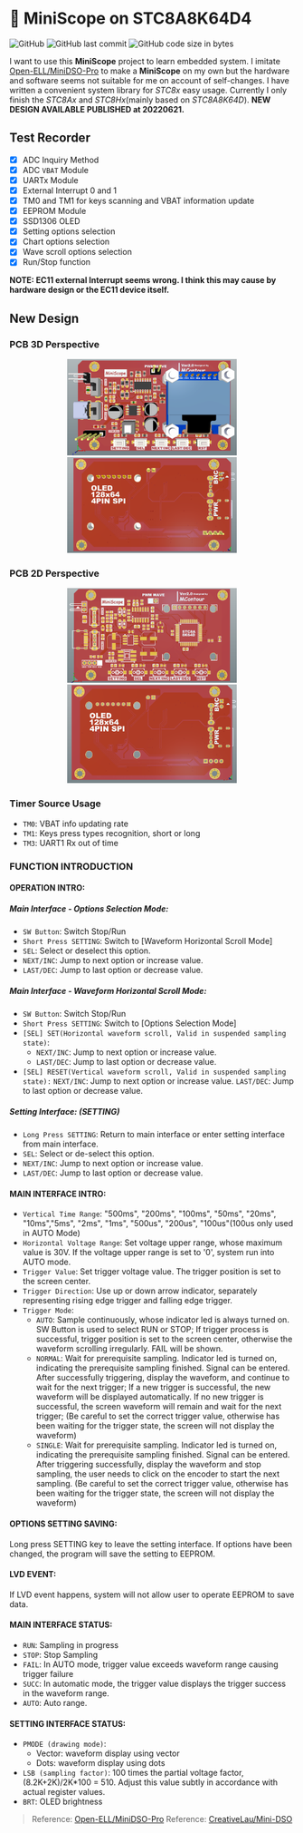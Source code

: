 # :rocket: MiniScope on STC8A8K64D4

![GitHub](https://img.shields.io/github/license/HangX-Ma/MiniScpoe-STC8A?color=blue&logo=github&logoColor=black) ![GitHub last commit](https://img.shields.io/github/last-commit/HangX-Ma/MiniScpoe-STC8A?style=flat) ![GitHub code size in bytes](https://img.shields.io/github/languages/code-size/HangX-Ma/MiniScpoe-STC8A?color=green)

I want to use this **MiniScope** project to learn embedded system. I imitate [Open-ELL/MiniDSO-Pro](https://gitee.com/open-ell/mini-dso-pro) to make a **MiniScope** on my own but the hardware and software seems not suitable for me on account of self-changes. I have written a convenient system library for _STC8x_ easy usage. Currently I only finish the _STC8Ax_ and _STC8Hx_(mainly based on _STC8A8K64D_). **NEW DESIGN AVAILABLE PUBLISHED at 20220621.**

## Test Recorder
- [x] ADC Inquiry Method
- [x] ADC `VBAT` Module
- [x] UARTx Module
- [x] External Interrupt 0 and 1
- [x] TM0 and TM1 for keys scanning and VBAT information update
- [x] EEPROM Module
- [x] SSD1306 OLED
- [x] Setting options selection
- [x] Chart options selection
- [x] Wave scroll options selection
- [x] Run/Stop function

**NOTE: EC11 external Interrupt seems wrong. I think this may cause by hardware design or the EC11 device itself.**

## New Design

### PCB 3D Perspective
<center class="half">
    <img src="share/pcb_front_3D.png" width="300"/> <img src="share/pcb_back_3D.png" width="300"/>
</center>

### PCB 2D Perspective
<center class="half">
    <img src="share/pcb_front.png" width="300"/> <img src="share/pcb_back.png" width="300"/>
</center>



### Timer Source Usage
- `TM0`: VBAT info updating rate
- `TM1`: Keys press types recognition, short or long
- `TM3`: UART1 Rx out of time


### FUNCTION INTRODUCTION

#### OPERATION INTRO:
##### Main Interface - Options Selection Mode: 
- `SW Button`:              Switch Stop/Run
- `Short Press SETTING`:    Switch to [Waveform Horizontal Scroll Mode]
- `SEL`:                    Select or deselect this option.
- `NEXT/INC`:               Jump to next option or increase value.
- `LAST/DEC`:               Jump to last option or decrease value.


##### Main Interface - Waveform Horizontal Scroll Mode:
- `SW Button`:              Switch Stop/Run
- `Short Press SETTING`:    Switch to [Options Selection Mode]
- `[SEL] SET(Horizontal waveform scroll, Valid in suspended sampling state)`:
  - `NEXT/INC`:           Jump to next option or increase value.
  - `LAST/DEC`:           Jump to last option or decrease value.
- `[SEL] RESET(Vertical waveform scroll, Valid in suspended sampling state):`
    `NEXT/INC`:           Jump to next option or increase value.
    `LAST/DEC`:           Jump to last option or decrease value.

##### Setting Interface: (SETTING)
- `Long Press SETTING`: Return to main interface or enter setting interface from main interface.
- `SEL`:                    Select or de-select this option.
- `NEXT/INC`:               Jump to next option or increase value.
- `LAST/DEC`:               Jump to last option or decrease value.

#### MAIN INTERFACE INTRO:
- `Vertical Time Range`:     "500ms", "200ms", "100ms", "50ms", "20ms", "10ms","5ms", "2ms", "1ms", "500us", "200us", "100us"(100us only used in AUTO Mode)
- `Horizontal Voltage Range`: Set voltage upper range, whose maximum value is 30V. If the voltage upper range is set to '0', system run into AUTO mode.
- `Trigger Value`:            Set trigger voltage value. The trigger position is set to the screen center.
- `Trigger Direction`:        Use up or down arrow indicator, separately representing rising edge trigger and falling edge trigger.
- `Trigger Mode`:
  - `AUTO`:   Sample continuously, whose indicator led is always turned on. SW Button is used to select RUN or STOP;
                If trigger process is successful, trigger position is set to the screen center, otherwise the waveform scrolling irregularly. FAIL will be shown.
  - `NORMAL`: Wait for prerequisite sampling. Indicator led is turned on, indicating the prerequisite sampling finished. Signal can be entered.
                After successfully triggering, display the waveform, and continue to wait for the next trigger;
                If a new trigger is successful, the new waveform will be displayed automatically. If no new trigger is successful, the screen waveform will remain and wait for the next trigger;
                (Be careful to set the correct trigger value, otherwise has been waiting for the trigger state, the screen will not display the waveform)
  - `SINGLE`: Wait for prerequisite sampling. Indicator led is turned on, indicating the prerequisite sampling finished. Signal can be entered.
                After triggering successfully, display the waveform and stop sampling, the user needs to click on the encoder to start the next sampling.
                (Be careful to set the correct trigger value, otherwise has been waiting for the trigger state, the screen will not display the waveform)

#### OPTIONS SETTING SAVING:
Long press SETTING key to leave the setting interface. If options have been changed, the program will save the setting to EEPROM.

#### LVD EVENT:
If LVD event happens, system will not allow user to operate EEPROM to save data.

#### MAIN INTERFACE STATUS: 
- `RUN`:        Sampling in progress 
- `STOP`:       Stop Sampling 
- `FAIL`:       In AUTO mode, trigger value exceeds waveform range causing trigger failure 
- `SUCC`:       In automatic mode, the trigger value displays the trigger success in the waveform range.
- `AUTO`:       Auto range.

#### SETTING INTERFACE STATUS: 
- `PMODE (drawing mode)`: 
  - Vector: waveform display using vector 
  - Dots:   waveform display using dots
- `LSB (sampling factor)`: 100 times the partial voltage factor, (8.2K+2K)/2K*100 = 510. Adjust this value subtly in accordance with actual register values.
- `BRT`:    OLED brightness


> Reference: [Open-ELL/MiniDSO-Pro](https://gitee.com/open-ell/mini-dso-pro)
> Reference: [CreativeLau/Mini-DSO](https://github.com/CreativeLau/Mini-DSO)